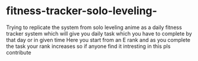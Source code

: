# fitness-tracker-solo-leveling-
Trying to replicate the system from solo leveling anime as a daily fitness tracker system which will give you daily task which you have to complete by that day or in given time 
Here you start from an E rank and as you complete the task your rank increases
so if anyone find it intresting in this pls contribute
